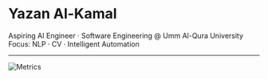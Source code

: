 # Yazan Al-Kamal

Aspiring AI Engineer · Software Engineering @ Umm Al-Qura University  
Focus: NLP · CV · Intelligent Automation  

---

![Metrics](https://metrics.lecoq.io/pogyaz?template=classic&base=header,activity,community&base.indepth=false&config.timezone=Asia%2FRiyadh&plugin=stars,topics,repositories&topics=1&topics.mode=labels&stars=1&stars.limit=3&repositories=1&repositories.featured=yourrepo1,yourrepo2)
